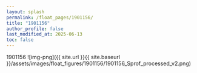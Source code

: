 ```yaml
---
layout: splash
permalink: /float_pages/1901156/
title: "1901156"
author_profile: false
last_modified_at: 2025-06-13
toc: false
---
```

 
1901156
![img-png]({{ site.url }}{{ site.baseurl }}/assets/images/float_figures/1901156/1901156_Sprof_processed_v2.png)